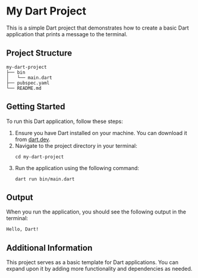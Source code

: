 # My Dart Project

This is a simple Dart project that demonstrates how to create a basic Dart application that prints a message to the terminal.

## Project Structure

```
my-dart-project
├── bin
│   └── main.dart
├── pubspec.yaml
└── README.md
```

## Getting Started

To run this Dart application, follow these steps:

1. Ensure you have Dart installed on your machine. You can download it from [dart.dev](https://dart.dev/get-dart).
2. Navigate to the project directory in your terminal:
   ```
   cd my-dart-project
   ```
3. Run the application using the following command:
   ```
   dart run bin/main.dart
   ```

## Output

When you run the application, you should see the following output in the terminal:

```
Hello, Dart!
```

## Additional Information

This project serves as a basic template for Dart applications. You can expand upon it by adding more functionality and dependencies as needed.